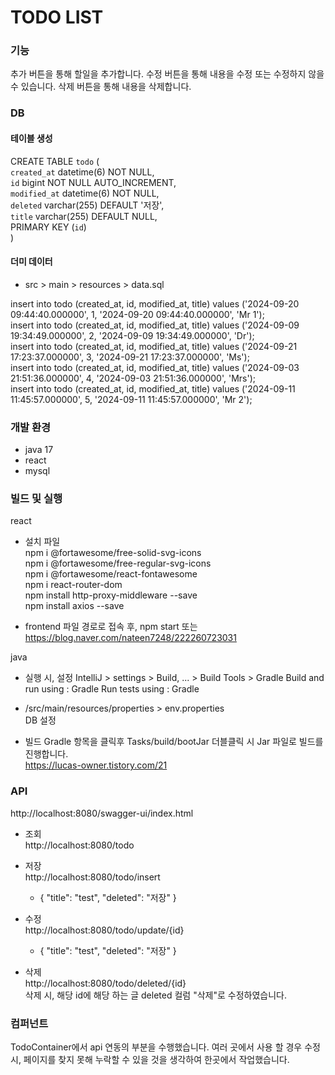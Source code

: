 # TODO LIST

### 기능
추가 버튼을 통해 할일을 추가합니다.
수정 버튼을 통해 내용을 수정 또는 수정하지 않을 수 있습니다.
삭제 버튼을 통해 내용을 삭제합니다.

### DB
#### 테이블 생성  
CREATE TABLE `todo` (  
  `created_at` datetime(6) NOT NULL,  
  `id` bigint NOT NULL AUTO_INCREMENT,  
  `modified_at` datetime(6) NOT NULL,  
  `deleted` varchar(255) DEFAULT '저장',  
  `title` varchar(255) DEFAULT NULL,  
  PRIMARY KEY (`id`)  
)    

#### 더미 데이터
- src > main > resources > data.sql  
  
insert into todo (created_at, id, modified_at, title) values ('2024-09-20 09:44:40.000000', 1, '2024-09-20 09:44:40.000000', 'Mr 1');  
insert into todo (created_at, id, modified_at, title) values ('2024-09-09 19:34:49.000000', 2, '2024-09-09 19:34:49.000000', 'Dr');  
insert into todo (created_at, id, modified_at, title) values ('2024-09-21 17:23:37.000000', 3, '2024-09-21 17:23:37.000000', 'Ms');  
insert into todo (created_at, id, modified_at, title) values ('2024-09-03 21:51:36.000000', 4, '2024-09-03 21:51:36.000000', 'Mrs');  
insert into todo (created_at, id, modified_at, title) values ('2024-09-11 11:45:57.000000', 5, '2024-09-11 11:45:57.000000', 'Mr 2');
    
### 개발 환경
- java 17
- react
- mysql
  
### 빌드 및 실행
react 
- 설치 파일  
npm i @fortawesome/free-solid-svg-icons  
npm i @fortawesome/free-regular-svg-icons     
npm i @fortawesome/react-fontawesome  
npm i react-router-dom           
npm install http-proxy-middleware --save           
npm install axios --save      

- frontend 파일 경로로 접속 후, npm start
또는 
https://blog.naver.com/nateen7248/222260723031

java
- 실행 시, 설정
IntelliJ > settings > Build, ... > Build Tools > Gradle
Build and run using : Gradle
Run tests using : Gradle

- /src/main/resources/properties > env.properties  
DB 설정

- 빌드
Gradle 항목을 클릭후 Tasks/build/bootJar 더블클릭 시 Jar 파일로 빌드를 진행합니다.   
https://lucas-owner.tistory.com/21  

### API  
http://localhost:8080/swagger-ui/index.html    

- 조회  
http://localhost:8080/todo

- 저장  
http://localhost:8080/todo/insert  

  * {
  "title": "test",
  "deleted": "저장"
}

- 수정  
http://localhost:8080/todo/update/{id}  

  * {
  "title": "test",
  "deleted": "저장"
}

- 삭제  
http://localhost:8080/todo/deleted/{id}  
삭제 시, 해당 id에 해당 하는 글 deleted 컬럼 "삭제"로 수정하였습니다.

### 컴퍼넌트  
TodoContainer에서 api 연동의 부분을 수행했습니다. 
여러 곳에서 사용 할 경우 수정 시, 페이지를 찾지 못해 누락할 수 있을 것을 생각하여 한곳에서 작업했습니다.
